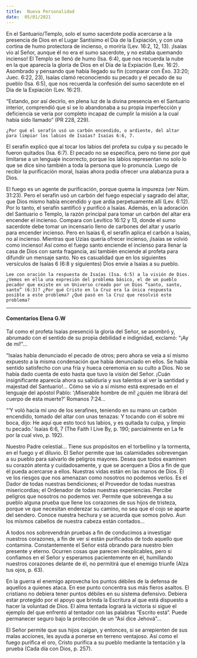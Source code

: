 ```yaml
---
title:  Nueva Personalidad 
date:  05/01/2021
---
```


En el Santuario/Templo, solo el sumo sacerdote podía acercarse a la presencia de Dios en el Lugar Santísimo el Día de la Expiación, y con una cortina de humo protectora de incienso, o moriría (Lev. 16:2, 12, 13). ¡Isaías vio al Señor, aunque él no era el sumo sacerdote, y no estaba quemando incienso! El Templo se llenó de humo (Isa. 6:4), que nos recuerda la nube en la que aparecía la gloria de Dios en el Día de la Expiación (Lev. 16:2). Asombrado y pensando que había llegado su fin (comparar con Éxo. 33:20; Juec. 6:22, 23), Isaías clamó reconociendo su pecado y el pecado de su pueblo (Isa. 6:5), que nos recuerda la confesión del sumo sacerdote en el Día de la Expiación (Lev. 16:21).

“Estando, por así decirlo, en plena luz de la divina presencia en el Santuario interior, comprendió que si se lo abandonaba a su propia imperfección y deficiencia se vería por completo incapaz de cumplir la misión a la cual había sido llamado” (PR 228, 229).

`¿Por qué el serafín usó un carbón encendido, o ardiente, del altar para limpiar los labios de Isaías? Isaías 6:6, 7.`

El serafín explicó que al tocar los labios del profeta su culpa y su pecado le fueron quitados (Isa. 6:7). El pecado no se especifica, pero no tiene por qué limitarse a un lenguaje incorrecto, porque los labios representan no solo lo que se dice sino también a toda la persona que lo pronuncia. Luego de recibir la purificación moral, Isaías ahora podía ofrecer una alabanza pura a Dios.

El fuego es un agente de purificación, porque quema la impureza (ver Núm. 31:23). Pero el serafín usó un carbón del fuego especial y sagrado del altar, que Dios mismo había encendido y que ardía perpetuamente allí (Lev. 6:12). Por lo tanto, el serafín santificó y purificó a Isaías. Además, en la adoración del Santuario o Templo, la razón principal para tomar un carbón del altar era encender el incienso. Compara con Levítico 16:12 y 13, donde el sumo sacerdote debe tomar un incensario lleno de carbones del altar y usarlo para encender incienso. Pero en Isaías 6, el serafín aplica el carbón a Isaías, no al incienso. Mientras que Uzías quería ofrecer incienso, ¡Isaías se volvió como incienso! Así como el fuego santo enciende el incienso para llenar la casa de Dios con santa fragancia, así también enciende al profeta para difundir un mensaje santo. No es casualidad que en los siguientes versículos de Isaías 6 (6:8 y siguientes) Dios envíe a Isaías a su pueblo.

`Lee con oración la respuesta de Isaías (Isa. 6:5) a la visión de Dios. ¿Vemos en ella una expresión del problema básico, el de un pueblo pecador que existe en un Universo creado por un Dios “santo, santo, santo” (6:3)? ¿Por qué Cristo en la Cruz era la única respuesta posible a este problema? ¿Qué pasó en la Cruz que resolvió este problema?`

---

#### Comentarios Elena G.W

Tal como el profeta Isaías presenció la gloria del Señor, se asombró y, abrumado con el sentido de su propia debilidad e indignidad, exclamó: “¡Ay de mí!”…

“Isaías había denunciado el pecado de otros; pero ahora se veía a sí mismo expuesto a la misma condenación que había denunciado en ellos. Se había sentido satisfecho con una fría y hueca ceremonia en su culto a Dios. No se había dado cuenta de esto hasta que tuvo la visión del Señor. ¡Cuán insignificante aparecía ahora su sabiduría y sus talentos al ver la santidad y majestad del Santuario!… Cómo se vio a sí mismo está expresado en el lenguaje del apóstol Pablo: ‘¡Miserable hombre de mí! ¿quién me librará del cuerpo de esta muerte?’ Romanos 7:24…

“‘Y voló hacia mí uno de los serafines, teniendo en su mano un carbón encendido, tomado del altar con unas tenazas: Y tocando con él sobre mi boca, dijo: He aquí que esto tocó tus labios, y es quitada tu culpa, y limpio tu pecado.’ Isaías 6:6, 7 (The Faith I Live By, p. 190; parcialmente en La fe por la cual vivo, p. 192).

Nuestro Padre celestial… Tiene sus propósitos en el torbellino y la tormenta, en el fuego y el diluvio. El Señor permite que las calamidades sobrevengan a su pueblo para salvarlo de peligros mayores. Desea que todos examinen su corazón atenta y cuidadosamente, y que se acerquen a Dios a fin de que él pueda acercarse a ellos. Nuestras vidas están en las manos de Dios. Él ve los riesgos que nos amenazan como nosotros no podemos verlos. Es el Dador de todas nuestras bendiciones; el Proveedor de todas nuestras misericordias; el Ordenador de todas nuestras experiencias. Percibe peligros que nosotros no podemos ver. Permite que sobrevenga a su pueblo alguna prueba que llene los corazones de sus hijos de tristeza, porque ve que necesitan enderezar su camino, no sea que el cojo se aparte del sendero. Conoce nuestra hechura y se acuerda que somos polvo. Aun los mismos cabellos de nuestra cabeza están contados…

A todos nos sobrevendrán pruebas a fin de conducimos a investigar nuestros corazones, a fin de ver si están purificados de todo aquello que contamina. Constantemente el Señor está obrando para nuestro bien presente y eterno. Ocurren cosas que parecen inexplicables, pero si confiamos en el Señor y esperamos pacientemente en él, humillando nuestros corazones delante de él, no permitirá que el enemigo triunfe (Alza tus ojos, p. 63).

En la guerra el enemigo aprovecha los puntos débiles de la defensa de aquellos a quienes ataca. En ese punto concentra sus más fieros asaltos. El cristiano no debiera tener puntos débiles en su sistema defensivo. Debiera estar protegido por el apoyo que brinda la Escritura al que está dispuesto a hacer la voluntad de Dios. El alma tentada logrará la victoria si sigue el ejemplo del que enfrentó al tentador con las palabras “Escrito está”. Puede permanecer seguro bajo la protección de un “Así dice Jehová”…

El Señor permite que sus hijos caigan, y entonces, si se arrepienten de sus malas acciones, les ayuda a ponerse en terreno ventajoso. Así como el fuego purifica el oro, Cristo purifica a su pueblo mediante la tentación y la prueba (Cada día con Dios, p. 257).
